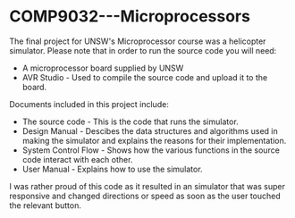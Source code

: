 # COMP9032---Microprocessors

The final project for UNSW's Microprocessor course was a helicopter simulator. Please note that in order to run
the source code you will need:
- A microprocessor board supplied by UNSW
- AVR Studio - Used to compile the source code and upload it to the board.

Documents included in this project include:
* The source code - This is the code that runs the simulator.
* Design Manual - Descibes the data structures and algorithms used in making the simulator
                  and explains the reasons for their implementation.
* System Control Flow - Shows how the various functions in the source code interact with each other.
* User Manual - Explains how to use the simulator.

I was rather proud of this code as it resulted in an simulator that was super responsive and 
changed directions or speed as soon as the user touched the relevant button.
